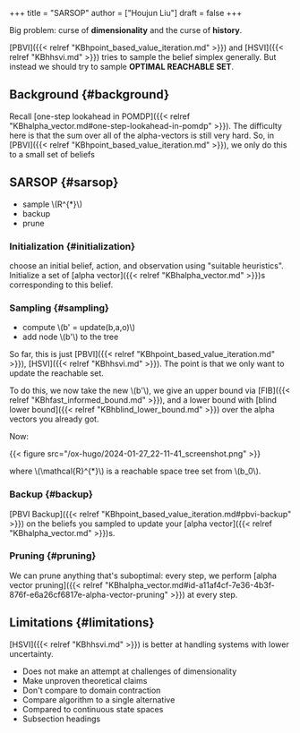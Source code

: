 +++
title = "SARSOP"
author = ["Houjun Liu"]
draft = false
+++

Big problem: curse of **dimensionality** and the curse of **history**.

[PBVI]({{< relref "KBhpoint_based_value_iteration.md" >}}) and [HSVI]({{< relref "KBhhsvi.md" >}}) tries to sample the belief simplex generally. But instead we should try to sample **OPTIMAL REACHABLE SET**.


## Background {#background}

Recall [one-step lookahead in POMDP]({{< relref "KBhalpha_vector.md#one-step-lookahead-in-pomdp" >}}). The difficulty here is that the sum over all of the alpha-vectors is still very hard. So, in [PBVI]({{< relref "KBhpoint_based_value_iteration.md" >}}), we only do this to a small set of beliefs


## SARSOP {#sarsop}

-   sample \\(R^{\*}\\)
-   backup
-   prune


### Initialization {#initialization}

choose an initial belief, action, and observation using "suitable heuristics". Initialize a set of [alpha vector]({{< relref "KBhalpha_vector.md" >}})s corresponding to this belief.


### Sampling {#sampling}

-   compute \\(b' = update(b,a,o)\\)
-   add node \\(b'\\) to the tree

So far, this is just [PBVI]({{< relref "KBhpoint_based_value_iteration.md" >}}), [HSVI]({{< relref "KBhhsvi.md" >}}). The point is that we only want to update the reachable set.

To do this, we now take the new \\(b'\\), we give an upper bound via [FIB]({{< relref "KBhfast_informed_bound.md" >}}), and a lower bound with [blind lower bound]({{< relref "KBhblind_lower_bound.md" >}}) over the alpha vectors you already got.

Now:

{{< figure src="/ox-hugo/2024-01-27_22-11-41_screenshot.png" >}}

where \\(\mathcal{R}^{\*}\\) is a reachable space tree set from \\(b\_0\\).


### Backup {#backup}

[PBVI Backup]({{< relref "KBhpoint_based_value_iteration.md#pbvi-backup" >}}) on the beliefs you sampled to update your [alpha vector]({{< relref "KBhalpha_vector.md" >}})s.


### Pruning {#pruning}

We can prune anything that's suboptimal: every step, we perform [alpha vector pruning]({{< relref "KBhalpha_vector.md#id-a11af4cf-7e36-4b3f-876f-e6a26cf6817e-alpha-vector-pruning" >}}) at every step.


## Limitations {#limitations}

[HSVI]({{< relref "KBhhsvi.md" >}}) is better at handling systems with lower uncertainty.

-   Does not make an attempt at challenges of dimensionality
-   Make unproven theoretical claims
-   Don't compare to domain contraction
-   Compare algorithm to a single alternative
-   Compared to continuous state spaces
-   Subsection headings
